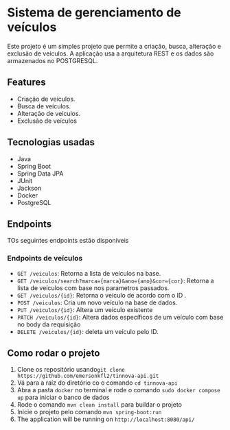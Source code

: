 # Sistema de gerenciamento de veículos
Este projeto é um simples projeto que permite a criação, busca, alteração e exclusão de veículos.
A aplicação usa a arquitetura REST e os dados são armazenados no POSTGRESQL.
## Features
- Criação de veículos.
- Busca de veículos.
- Alteração de veículos.
- Exclusão de veículos
## Tecnologias usadas
- Java
- Spring Boot
- Spring Data JPA
- JUnit
- Jackson
- Docker
- PostgreSQL
## Endpoints
TOs seguintes endpoints estão disponíveis
### Endpoints de veículos
- `GET /veiculos`: Retorna a lista de veículos na base.
- `GET /veiculos/search?marca={marca}&ano={ano}&cor={cor}`: Retorna a lista de veículos com base nos parametros passados.
- `GET /veiculos/{id}`: Retorna o veículo de acordo com o ID .
- `POST /veiculos`: Cria um novo veículo na base de dados.
- `PUT /veiculos/{id}`: Altera um veículo existente
- `PATCH /veiculos/{id}`: Altera dados específicos de um veículo com base no body da requisição
- `DELETE /veiculos/{id}`: deleta um veículo pelo ID.

## Como rodar o projeto
1. Clone os repositório usando`git clone https://github.com/emersonkfl2/tinnova-api.git`
2. Vá para a raíz do diretório co o comando `cd tinnova-api`
2. Abra a pasta `docker` no terminal e rode o comando `sudo docker compose up` para iniciar o banco de dados
3. Rode o comando `mvn clean install` para buildar o projeto
4. Inicie o projeto pelo comando `mvn spring-boot:run`
5. The application will be running on `http://localhost:8080/api/`

